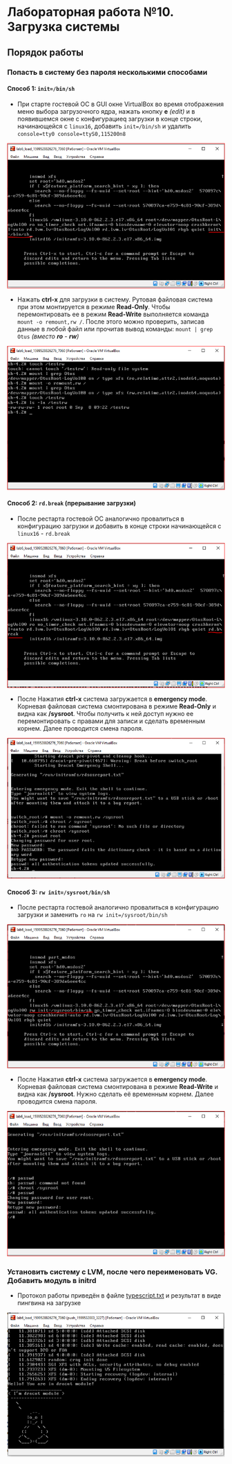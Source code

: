 # Лабораторная работа №10.  Загрузка системы
[img1]: https://github.com/OlegLitvintsev/OTUS_Labs/blob/master/Lab_10/imgs/scr_1_1.PNG "" 
[img2]: https://github.com/OlegLitvintsev/OTUS_Labs/blob/master/Lab_10/imgs/scr_1_2.PNG "" 
[img3]: https://github.com/OlegLitvintsev/OTUS_Labs/blob/master/Lab_10/imgs/scr_2_1.PNG "" 
[img4]: https://github.com/OlegLitvintsev/OTUS_Labs/blob/master/Lab_10/imgs/scr_2_2.PNG "" 
[img5]: https://github.com/OlegLitvintsev/OTUS_Labs/blob/master/Lab_10/imgs/scr_3_1.PNG "" 
[img6]: https://github.com/OlegLitvintsev/OTUS_Labs/blob/master/Lab_10/imgs/scr_3_2.PNG "" 
[img7]: https://github.com/OlegLitvintsev/OTUS_Labs/blob/master/Lab_10/imgs/scr_dracut.PNG "" 

## Порядок работы

### Попасть в систему без пароля несколькими способами
#### Способ 1: `init=/bin/sh`
* При старте гостевой ОС в GUI окне VirtualBox во время отображения меню выбора загрузочного ядра, нажать кнопку **e** *(edit)* и в появившемся окне с конфигурациеq загрузки в конце строки, начинающейся с `linux16`, добавить `init=/bin/sh` и удалить `console=tty0 console=ttyS0,115200n8` 

![Правка конфига Способ 1][img1]

* Нажать **сtrl-x** для загрузки в систему. Рутовая файловая система при этом монтируется в режиме **Read-Only**. Чтобы  перемонтировать ее в режим **Read-Write** выполняется команда `mount -o remount,rw /`. После этого  можно проверить, записав данные в любой файл или прочитав вывод команды: `mount | grep Otus` *(вместо **ro** - **rw**)*

![Перемонтирование в rw и результат][img2]

#### Способ 2: `rd.break` (прерывание загрузки)
* После рестарта гостевой ОС аналогично провалиться в конфигурацию загрузки и  добавить  в конце строки начинающейся с `linux16` - `rd.break`

![Правка конфига Способ 2][img3]

* После Нажатия **сtrl-x** система загружается в **emergency mode**. Корневая файловая система смонтирована в режиме **Read-Only** и видна как **/sysroot**. Чтобы получить к ней доступ нужно ее перемонтировать с правами для записи и сделать временным корнем. Далее проводится смена пароля. 

![Перемонтирование в rw и смена пароля][img4]

#### Способ 3: `rw init=/sysroot/bin/sh`
* После рестарта гостевой аналогично провалиться в конфигурацию загрузки и  заменить  `ro` на  `rw init=/sysroot/bin/sh`

![Правка конфига Способ 3][img5]

* После Нажатия **сtrl-x** система загружается в **emergency mode**. Корневая файловая система смонтирована в режиме **Read-Write** и видна как **/sysroot**. Нужно сделать её  временным корнем. Далее проводится смена пароля. 

![смена пароля][img6]

### Установить систему с LVM, после чего переименовать VG. Добавить модуль в initrd
* Протокол работы приведён в файле [typescript.txt](https://github.com/OlegLitvintsev/OTUS_Labs/blob/master/Lab_10/typescript.txt) 
и результат в виде пингвина на загрузке 

![пингвин при загрузке][img7]

